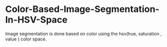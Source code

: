 # Color-Based-Image-Segmentation-In-HSV-Space
Image segmentation is done based on color using the hsv(hue, saturation , value ) color space. 
